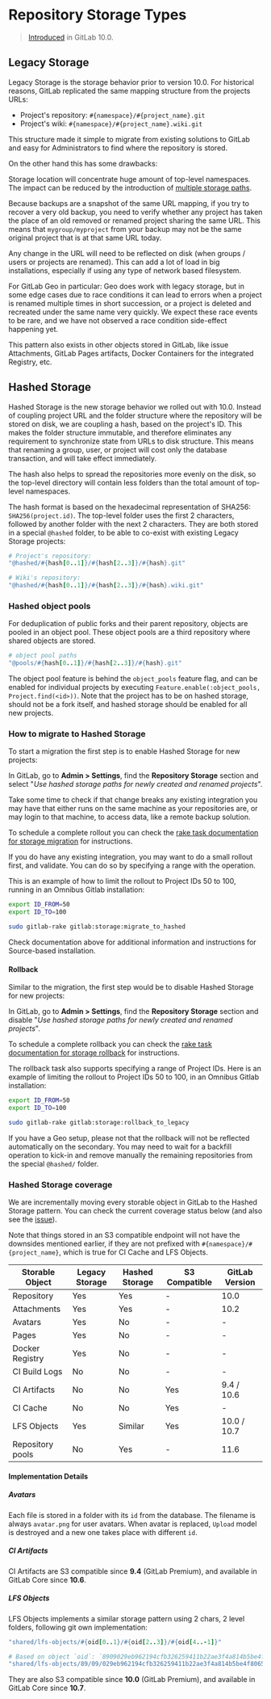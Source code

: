 # Repository Storage Types

> [Introduced][ce-28283] in GitLab 10.0.

## Legacy Storage

Legacy Storage is the storage behavior prior to version 10.0. For historical
reasons, GitLab replicated the same mapping structure from the projects URLs:

- Project's repository: `#{namespace}/#{project_name}.git`
- Project's wiki: `#{namespace}/#{project_name}.wiki.git`

This structure made it simple to migrate from existing solutions to GitLab and
easy for Administrators to find where the repository is stored.

On the other hand this has some drawbacks:

Storage location will concentrate huge amount of top-level namespaces. The
impact can be reduced by the introduction of [multiple storage
paths][storage-paths].

Because backups are a snapshot of the same URL mapping, if you try to recover a
very old backup, you need to verify whether any project has taken the place of
an old removed or renamed project sharing the same URL. This means that
`mygroup/myproject` from your backup may not be the same original project that
is at that same URL today.

Any change in the URL will need to be reflected on disk (when groups / users or
projects are renamed). This can add a lot of load in big installations,
especially if using any type of network based filesystem.

For GitLab Geo in particular: Geo does work with legacy storage, but in some
edge cases due to race conditions it can lead to errors when a project is
renamed multiple times in short succession, or a project is deleted and
recreated under the same name very quickly. We expect these race events to be
rare, and we have not observed a race condition side-effect happening yet.

This pattern also exists in other objects stored in GitLab, like issue
Attachments, GitLab Pages artifacts, Docker Containers for the integrated
Registry, etc.

## Hashed Storage

Hashed Storage is the new storage behavior we rolled out with 10.0. Instead
of coupling project URL and the folder structure where the repository will be
stored on disk, we are coupling a hash, based on the project's ID. This makes
the folder structure immutable, and therefore eliminates any requirement to
synchronize state from URLs to disk structure. This means that renaming a group,
user, or project will cost only the database transaction, and will take effect
immediately.

The hash also helps to spread the repositories more evenly on the disk, so the
top-level directory will contain less folders than the total amount of top-level
namespaces.

The hash format is based on the hexadecimal representation of SHA256:
`SHA256(project.id)`. The top-level folder uses the first 2 characters, followed
by another folder with the next 2 characters. They are both stored in a special
`@hashed` folder, to be able to co-exist with existing Legacy Storage projects:

```ruby
# Project's repository:
"@hashed/#{hash[0..1]}/#{hash[2..3]}/#{hash}.git"

# Wiki's repository:
"@hashed/#{hash[0..1]}/#{hash[2..3]}/#{hash}.wiki.git"
```

### Hashed object pools

For deduplication of public forks and their parent repository, objects are pooled
in an object pool. These object pools are a third repository where shared objects
are stored.

```ruby
# object pool paths
"@pools/#{hash[0..1]}/#{hash[2..3]}/#{hash}.git"
```

The object pool feature is behind the `object_pools` feature flag, and can be
enabled for individual projects by executing
`Feature.enable(:object_pools, Project.find(<id>))`. Note that the project has to
be on hashed storage, should not be a fork itself, and hashed storage should be
enabled for all new projects.

### How to migrate to Hashed Storage

To start a migration the first step is to enable Hashed Storage for new projects:
 
In GitLab, go to **Admin > Settings**, find the **Repository Storage** section
and select "_Use hashed storage paths for newly created and renamed projects_".

Take some time to check if that change breaks any existing integration you may have that
either runs on the same machine as your repositories are, or may login to that machine,
to access data, like a remote backup solution.

To schedule a complete rollout you can check the 
[rake task documentation for storage migration][rake/migrate-to-hashed] for instructions.

If you do have any existing integration, you may want to do a small rollout first,
and validate. You can do so by specifying a range with the operation.

This is an example of how to limit the rollout to Project IDs 50 to 100, running in
an Omnibus Gitlab installation:

```bash
export ID_FROM=50
export ID_TO=100

sudo gitlab-rake gitlab:storage:migrate_to_hashed
```

Check documentation above for additional information and instructions for 
Source-based installation.

#### Rollback

Similar to the migration, the first step would be to disable Hashed Storage for new
projects:

In GitLab, go to **Admin > Settings**, find the **Repository Storage** section
and disable "_Use hashed storage paths for newly created and renamed projects_".

To schedule a complete rollback you can check the 
[rake task documentation for storage rollback][rake/rollback-to-legacy] for instructions.

The rollback task also supports specifying a range of Project IDs. Here is an example
of limiting the rollout to Project IDs 50 to 100, in an Omnibus Gitlab installation:
 
```bash
export ID_FROM=50
export ID_TO=100

sudo gitlab-rake gitlab:storage:rollback_to_legacy
```

If you have a Geo setup, please not that the rollback will not be reflected automatically
on the secondary. You may need to wait for a backfill operation to kick-in and remove manually
the remaining repositories from the special `@hashed/` folder.

### Hashed Storage coverage

We are incrementally moving every storable object in GitLab to the Hashed
Storage pattern. You can check the current coverage status below (and also see
the [issue][ce-2821]).

Note that things stored in an S3 compatible endpoint will not have the downsides
mentioned earlier, if they are not prefixed with `#{namespace}/#{project_name}`,
which is true for CI Cache and LFS Objects.

| Storable Object | Legacy Storage | Hashed Storage | S3 Compatible | GitLab Version |
| --------------- | -------------- | -------------- | ------------- | -------------- |
| Repository      | Yes            | Yes            | -             | 10.0           |
| Attachments     | Yes            | Yes            | -             | 10.2           |
| Avatars         | Yes            | No             | -             | -              |
| Pages           | Yes            | No             | -             | -              |
| Docker Registry | Yes            | No             | -             | -              |
| CI Build Logs   | No             | No             | -             | -              |
| CI Artifacts    | No             | No             | Yes           | 9.4 / 10.6     |
| CI Cache        | No             | No             | Yes           | -              |
| LFS Objects     | Yes            | Similar        | Yes           | 10.0 / 10.7    |
| Repository pools| No             | Yes            | -             | 11.6           |

#### Implementation Details

##### Avatars

Each file is stored in a folder with its `id` from the database. The filename is always `avatar.png` for user avatars.
When avatar is replaced, `Upload` model is destroyed and a new one takes place with different `id`.

##### CI Artifacts

CI Artifacts are S3 compatible since **9.4** (GitLab Premium), and available in GitLab Core since **10.6**.

##### LFS Objects

LFS Objects implements a similar storage pattern using 2 chars, 2 level folders, following git own implementation:

```ruby
"shared/lfs-objects/#{oid[0..1}/#{oid[2..3]}/#{oid[4..-1]}"

# Based on object `oid`: `8909029eb962194cfb326259411b22ae3f4a814b5be4f80651735aeef9f3229c`, path will be:
"shared/lfs-objects/89/09/029eb962194cfb326259411b22ae3f4a814b5be4f80651735aeef9f3229c"
```

They are also S3 compatible since **10.0** (GitLab Premium), and available in GitLab Core since **10.7**.

[ce-2821]: https://gitlab.com/gitlab-com/infrastructure/issues/2821
[ce-28283]: https://gitlab.com/gitlab-org/gitlab-ce/issues/28283
[rake/migrate-to-hashed]: raketasks/storage.md#migrate-existing-projects-to-hashed-storage
[rake/rollback-to-legacy]: raketasks/storage.md#rollback
[storage-paths]: repository_storage_types.md

